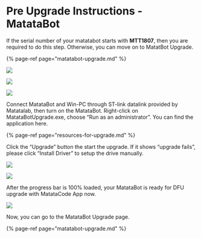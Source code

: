 # Pre Upgrade Instructions - MatataBot

If the serial number of your matatabot starts with **MTT1807**, then you are required to do this step. Otherwise, you can move on to MatatBot Upgrade.

{% page-ref page="matatabot-upgrade.md" %}

![](https://matatalab.com/wp-content/uploads/2019/12/1-scaled.jpg)

![](https://matatalab.com/wp-content/uploads/2019/12/2-6.png)

![](https://matatalab.com/wp-content/uploads/2019/12/3-6.png)

Connect MatataBot and Win-PC through ST-link datalink provided by Matatalab, then turn on the MatataBot. Right-click on MatataBotUpgrade.exe, choose “Run as an administrator”. You can find the application here.

{% page-ref page="resources-for-upgrade.md" %}

Click the “Upgrade” button the start the upgrade. If it shows “upgrade fails”, please click “Install Driver” to setup the drive manually.

![](https://matatalab.com/wp-content/uploads/2019/12/4-5.png)

![](https://matatalab.com/wp-content/uploads/2019/12/5-9.png)

After the progress bar is 100% loaded, your MatataBot is ready for DFU upgrade with MatataCode App now.

![](https://matatalab.com/wp-content/uploads/2019/12/6-6.png)

Now, you can go to the MatataBot Upgrade page.

{% page-ref page="matatabot-upgrade.md" %}



